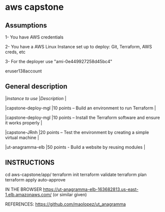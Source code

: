 aws capstone
=====================

Assumptions
-----
1- You have AWS credentials

2- You have a AWS Linux Instance set up to deploy: Git, Terraform, AWS creds, etc

3- For the deployer use "ami-0e449927258d45bc4"

eruser138account

General description
-----

|*instance to use*   |*Description*                                                           |

|capstone-deploy-mgl |10 points – Build an environment to run Terraform                       |

|capstone-deploy-mgl |10 points – Install the Terraform software and ensure it works properly |

|capstone-JRnh       |20 points – Test the environment by creating a simple virtual machine   |

|ut-anagramma-elb    |50 points - Build a website by  reusing modules                         |


INSTRUCTIONS
------------------

cd aws-capstone/app/
terraform init
terraform validate
terraform plan
terraform apply auto-approve

IN THE BROWSER
https://ut-anagramma-elb-163682813.us-east-1.elb.amazonaws.com/ (or similar given)

REFERENCES:
https://github.com/maolopez/ut_anagramma 
